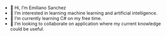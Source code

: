 - 👋 Hi, I’m Emiliano Sanchez
- 👀 I’m interested in learning machine learning and artificial intelligence.
- 🌱 I’m currently learning C# on my free time.
- 💞️ I’m looking to collaborate on application where my current knowledge could be useful.


<!---
charly140/charly140 is a ✨ special ✨ repository because its `README.md` (this file) appears on your GitHub profile.
You can click the Preview link to take a look at your changes.
--->
